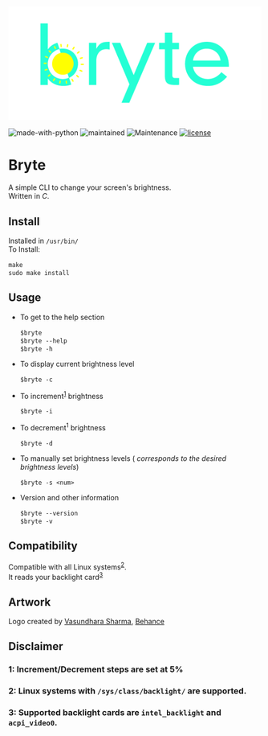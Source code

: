 <div style="text-align:center"><img src="https://raw.githubusercontent.com/Brutuski/bryte/master/bryte_logo.png?token=ABV7LMPI5G4PUPKL5PQDDIS64ZNY4" /></div>

![made-with-python](https://img.shields.io/badge/Made%20with-C-1f425f.svg) ![maintained](https://img.shields.io/badge/Version-1.0-brightgreen)  ![Maintenance](https://img.shields.io/badge/Maintained%3F-yes-green.svg) [![license](https://img.shields.io/badge/License-MIT-blue.svg)](https://github.com/Brutuski/bryte/blob/master/LICENSE)</br>
# Bryte
A simple CLI to change your screen's brightness.<br>
Written in _C_.

## Install
Installed in `/usr/bin/`<br>
To Install:
```
make
sudo make install
```

## Usage
+ To get to the help section
    ```
    $bryte
    $bryte --help
    $bryte -h
    ```
+ To display current brightness level
     ```
    $bryte -c
     ```
+ To increment<sup>[1](##DIsclaimer)</sup> brightness
    ```
    $bryte -i
    ```
+ To decrement<sup>1</sup> brightness
    ```
    $bryte -d
    ```
+ To manually set brightness levels (_<num> corresponds to the desired brightness levels_)
    ```
    $bryte -s <num>
    ```
+ Version and other information
    ```
    $bryte --version
    $bryte -v
    ```

## Compatibility
Compatible with all Linux systems<sup>[2](##Disclaimer)</sup>.<br>
It reads your backlight card<sup>[3]()</sup>

## Artwork
Logo created by [Vasundhara Sharma](https://github.com/vasundhasauras), [Behance](https://www.behance.net/vasundhsharma)

## Disclaimer
### 1: Increment/Decrement steps are set at 5% <br>
### 2: Linux systems with `/sys/class/backlight/` are supported. <br>
### 3: Supported backlight cards are `intel_backlight` and `acpi_video0`.
